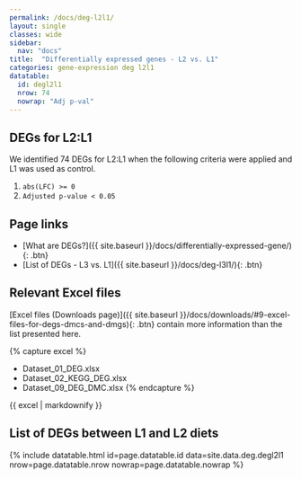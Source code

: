 ```yaml
---
permalink: /docs/deg-l2l1/
layout: single
classes: wide
sidebar:
  nav: "docs"
title:  "Differentially expressed genes - L2 vs. L1"
categories: gene-expression deg l2l1
datatable:
  id: degl2l1
  nrow: 74
  nowrap: "Adj p-val"
---
```


## DEGs for L2:L1
We identified 74 DEGs for L2:L1 when the following criteria were applied and L1 was used as control.
1. `abs(LFC) >= 0`
2. `Adjusted p-value < 0.05`

## Page links
- [What are DEGs?]({{ site.baseurl }}/docs/differentially-expressed-gene/){: .btn}
- [List of DEGs - L3 vs. L1]({{ site.baseurl }}/docs/deg-l3l1/){: .btn}

## Relevant Excel files
[Excel files (Downloads page)]({{ site.baseurl }}/docs/downloads/#9-excel-files-for-degs-dmcs-and-dmgs){: .btn} contain more information than the list presented here.

{% capture excel %}
- Dataset_01_DEG.xlsx
- Dataset_02_KEGG_DEG.xlsx
- Dataset_09_DEG_DMC.xlsx
{% endcapture %}

<div class="notice">
  {{ excel | markdownify }}
</div>

## List of DEGs between L1 and L2 diets

{% include datatable.html id=page.datatable.id
  data=site.data.deg.degl2l1 nrow=page.datatable.nrow
  nowrap=page.datatable.nowrap %}
